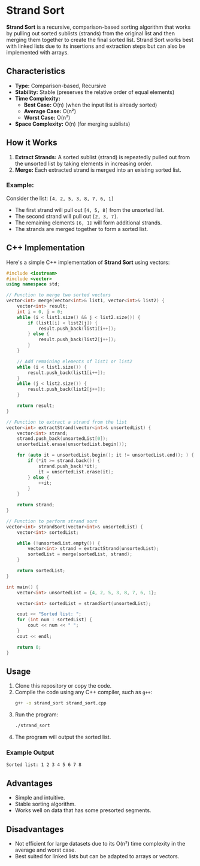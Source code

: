

# Strand Sort

**Strand Sort** is a recursive, comparison-based sorting algorithm that works by pulling out sorted sublists (strands) from the original list and then merging them together to create the final sorted list. Strand Sort works best with linked lists due to its insertions and extraction steps but can also be implemented with arrays.

## Characteristics

- **Type:** Comparison-based, Recursive
- **Stability:** Stable (preserves the relative order of equal elements)
- **Time Complexity:**
  - **Best Case:** O(n) (when the input list is already sorted)
  - **Average Case:** O(n²)
  - **Worst Case:** O(n²)
- **Space Complexity:** O(n) (for merging sublists)

## How it Works

1. **Extract Strands:** A sorted sublist (strand) is repeatedly pulled out from the unsorted list by taking elements in increasing order.
2. **Merge:** Each extracted strand is merged into an existing sorted list.

### Example:

Consider the list: `[4, 2, 5, 3, 8, 7, 6, 1]`

- The first strand will pull out `[4, 5, 8]` from the unsorted list.
- The second strand will pull out `[2, 3, 7]`.
- The remaining elements `[6, 1]` will form additional strands.
- The strands are merged together to form a sorted list.

## C++ Implementation

Here's a simple C++ implementation of **Strand Sort** using vectors:

```cpp
#include <iostream>
#include <vector>
using namespace std;

// Function to merge two sorted vectors
vector<int> merge(vector<int>& list1, vector<int>& list2) {
    vector<int> result;
    int i = 0, j = 0;
    while (i < list1.size() && j < list2.size()) {
        if (list1[i] < list2[j]) {
            result.push_back(list1[i++]);
        } else {
            result.push_back(list2[j++]);
        }
    }

    // Add remaining elements of list1 or list2
    while (i < list1.size()) {
        result.push_back(list1[i++]);
    }
    while (j < list2.size()) {
        result.push_back(list2[j++]);
    }

    return result;
}

// Function to extract a strand from the list
vector<int> extractStrand(vector<int>& unsortedList) {
    vector<int> strand;
    strand.push_back(unsortedList[0]);
    unsortedList.erase(unsortedList.begin());

    for (auto it = unsortedList.begin(); it != unsortedList.end(); ) {
        if (*it >= strand.back()) {
            strand.push_back(*it);
            it = unsortedList.erase(it);
        } else {
            ++it;
        }
    }

    return strand;
}

// Function to perform strand sort
vector<int> strandSort(vector<int>& unsortedList) {
    vector<int> sortedList;

    while (!unsortedList.empty()) {
        vector<int> strand = extractStrand(unsortedList);
        sortedList = merge(sortedList, strand);
    }

    return sortedList;
}

int main() {
    vector<int> unsortedList = {4, 2, 5, 3, 8, 7, 6, 1};

    vector<int> sortedList = strandSort(unsortedList);

    cout << "Sorted list: ";
    for (int num : sortedList) {
        cout << num << " ";
    }
    cout << endl;

    return 0;
}
```

## Usage

1. Clone this repository or copy the code.
2. Compile the code using any C++ compiler, such as `g++`:
   ```bash
   g++ -o strand_sort strand_sort.cpp
   ```
3. Run the program:
   ```bash
   ./strand_sort
   ```
4. The program will output the sorted list.

### Example Output

```
Sorted list: 1 2 3 4 5 6 7 8
```

## Advantages

- Simple and intuitive.
- Stable sorting algorithm.
- Works well on data that has some presorted segments.

## Disadvantages

- Not efficient for large datasets due to its O(n²) time complexity in the average and worst case.
- Best suited for linked lists but can be adapted to arrays or vectors.

